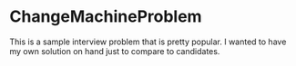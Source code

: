 ChangeMachineProblem
====================

This is a sample interview problem that is pretty popular.  I wanted to have my own solution on hand just to compare to candidates.
